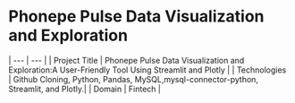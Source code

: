 # Phonepe Pulse Data Visualization and Exploration
| --- | --- |
| Project Title | Phonepe Pulse Data Visualization and Exploration:A User-Friendly Tool Using Streamlit and Plotly |
| Technologies | Github Cloning, Python, Pandas, MySQL,mysql-connector-python, Streamlit, and Plotly.|
| Domain | Fintech |
